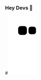 ### Hey Devs 👋
#![Snake animation](https://github.com/ThiagoOrlandini/ThiagoOrlandini/blob/output/github-contribution-grid-snake.svg)

<!--
**ThiagoOrlandini/ThiagoOrlandini** is a ✨ _special_ ✨ repository because its `README.md` (this file) appears on your GitHub profile.

Here are some ideas to get you started:

- 🔭 I’m currently working on ...
- 🌱 I’m currently learning ...
- 👯 I’m looking to collaborate on ...
- 🤔 I’m looking for help with ...
- 💬 Ask me about ...
- 📫 How to reach me: ...
- 😄 Pronouns: ...
- ⚡ Fun fact: ...
-->
